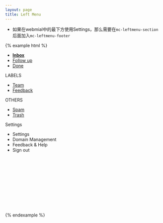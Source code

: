 ```yaml
---
layout: page
title: Left Menu
---
```


* 如果在webmial中的最下方使用Settings，那么需要在`mc-leftmenu-section`后面加入`mc-leftmenu-footer`

{% example html %}
<div style='height:500px;'>
  <div class='mc-leftmenu'>
    <div class='mc-leftmenu-logo'></div>
    <div class='mc-leftmenu-section'>
      <ul>
        <a class="active" href="#">
          <span class='active-ind'></span>
          <li><span class='mc-leftmenu-icon mc-icon-inbox'></span><strong>Inbox</strong></li>
        </a>
        <a href="#">
          <li><span class='mc-leftmenu-icon mc-icon-pin'></span>Follow up</li>
        </a>
        <a href="#">
          <li><span class='mc-leftmenu-icon mc-icon-done'></span>Done</li>
        </a>
      </ul>
    </div>
    <div class='mc-leftmenu-section'>
      <span class='mc-leftmenu-section-title'>
        <span class='glyphicon glyphicon-triangle-bottom'></span>
        LABELS
      </span>
      <ul>
        <a href="#"><li><span class="mc-leftmenu-item-label"></span>Team</li></a>
        <a href="#"><li><span class="mc-leftmenu-item-label"></span>Feedback</li></a>
      </ul>
    </div>
    <div class='mc-leftmenu-section'>
      <span class='mc-leftmenu-section-title'>
        <span class='glyphicon glyphicon-triangle-bottom'></span>
        OTHERS
      </span>
      <ul>
        <a href="#"><li>Spam</li></a>
        <a href="#"><li>Trash</li></a>
      </ul>
    </div>
    <div class="mc-leftmenu-section">
    <span class="mc-leftmenu-section-title">
      <span class="btn-group dropup">
      <span class='mc-leftmenu-section-text' data-toggle="dropdown" aria-expanded="false">
        <span class='mc-icon-setting'></span>
        Settings
      </span>
        <ul class="dropdown-menu mc-text-small" style="font-weight" role="menu">
          <li><a>Settings</a></li>
          <li><a>Domain Management</a></li>
          <li><a>Feedback & Help</a></li>
          <li><a>Sign out</a></li>
        </ul>
      </span>
    </span>
  </div>
  </div>
</div>

<script type="text/javascript">
  $('.mc-leftmenu-section-title .glyphicon').click(function() {
    if ($(this).attr('class').match('glyphicon-triangle-bottom')) {
      $(this).removeClass('glyphicon-triangle-bottom');
      $(this).addClass('glyphicon-triangle-right');
    } else {
      $(this).removeClass('glyphicon-triangle-right');
      $(this).addClass('glyphicon-triangle-bottom');
    }
    $(this).parent().next().slideToggle('fast');
  });
</script>
{% endexample %}